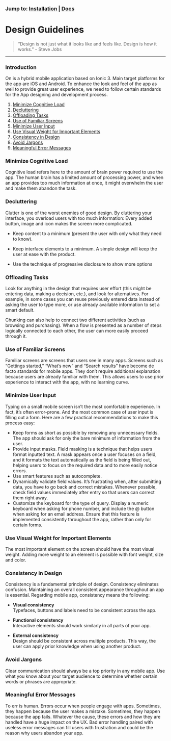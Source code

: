 

### Jump to: [Installation](https://platinos.github.io/SHEQ-Ionic/installation)  |  [Docs](https://platinos.github.io/SHEQ-Ionic/docs)

# Design Guidelines

> “Design is not just what it looks like and feels like. Design is how it works.” - Steve Jobs


----
### Introduction
On is a hybrid mobile application based on Ionic 3. Main target platforms for the app are iOS and Android. To enhance the look and feel of the app as well to provide great user experience, we need to follow certain standards for the App designing and development process.

1. [Minimize Cognitive Load ](#Minimize-Cognitive-Load)
2. [Decluttering](#decluttering)
3. [Offloading Tasks](#offloading)
4. [Use of Familiar Screens](#familar)
5. [Minimize User Input](#user-input)
6. [Use Visual Weight for Important Elements](#visual-weight)
7. [Consistency in Design](#consistency)
8. [Avoid Jargons](#jargons)
9. [Meaningful Error Messages](#errors)

<a id="Minimize-Cognitive-Load"></a>
###  Minimize Cognitive Load
Cognitive load refers here to the amount of brain power required to use the app. The human brain has a limited amount of processing power, and when an app provides too much information at once, it might overwhelm the user and make them abandon the task.

<a id="decluttering"></a>
### Decluttering 
Clutter is one of the worst enemies of good design. By cluttering your interface, you overload users with too much information: Every added button, image and icon makes the screen more complicated.
-   Keep content to a minimum (present the user with only what they need to know).
    
-   Keep interface elements to a minimum. A simple design will keep the user at ease with the product.
- Use the technique of progressive disclosure to show more options

<a id="offloading"></a>
### Offloading Tasks 

Look for anything in the design that requires user effort (this might be entering data, making a decision, etc.), and look for alternatives. For example, in some cases you can reuse previously entered data instead of asking the user to type more, or use already available information to set a smart default.

Chunking can also help to connect two different activities (such as browsing and purchasing). When a flow is presented as a number of steps logically connected to each other, the user can more easily proceed through it.

<a id="familiar"></a>
### Use of Familiar Screens 
Familiar screens are screens that users see in many apps. Screens such as “Gettings started,” “What’s new” and “Search results” have become de facto standards for mobile apps. They don’t require additional explanation because users are already familiar with them. This allows users to use prior experience to interact with the app, with no learning curve.

<a id="user-input"></a>
### Minimize User Input 
Typing on a small mobile screen isn’t the most comfortable experience. In fact, it’s often error-prone. And the most common case of user input is filling out a form. Here are a few practical recommendations to make this process easy:

-   Keep forms as short as possible by removing any unnecessary fields. The app should ask for only the bare minimum of information from the user.
-   Provide input masks. Field masking is a technique that helps users format inputted text. A mask appears once a user focuses on a field, and it formats the text automatically as the field is being filled out, helping users to focus on the required data and to more easily notice errors.
- Use smart features such as autocomplete.
- Dynamically validate field values. It’s frustrating when, after submitting data, you have to go back and correct mistakes. Whenever possible, check field values immediately after entry so that users can correct them right away.
- Customize the keyboard for the type of query. Display a numeric keyboard when asking for phone number, and include the @ button when asking for an email address. Ensure that this feature is implemented consistently throughout the app, rather than only for certain forms.

<a id="visual-weight"></a>
### Use Visual Weight for Important Elements 
The most important element on the screen should have the most visual weight. Adding more weight to an element is possible with font weight, size and color.

<a id="consistency"></a>
### Consistency in Design 
Consistency is a fundamental principle of design. Consistency eliminates confusion. Maintaining an overall consistent appearance throughout an app is essential. Regarding mobile app, consistency means the following:

-   **Visual consistency**  
    Typefaces, buttons and labels need to be consistent across the app.
    
-   **Functional consistency**  
    Interactive elements should work similarly in all parts of your app.
    
-   **External consistency**  
    Design should be consistent across multiple products. This way, the user can apply prior knowledge when using another product.

<a id="jargons"></a>
### Avoid Jargons 
Clear communication should always be a top priority in any mobile app. Use what you know about your target audience to determine whether certain words or phrases are appropriate.

<a id="errors"></a>
### Meaningful Error Messages 
To err is human. Errors occur when people engage with apps. Sometimes, they happen because the user makes a mistake. Sometimes, they happen because the app fails. Whatever the cause, these errors and how they are handled have a huge impact on the UX. Bad error handling paired with useless error messages can fill users with frustration and could be the reason why users abandon your app.
